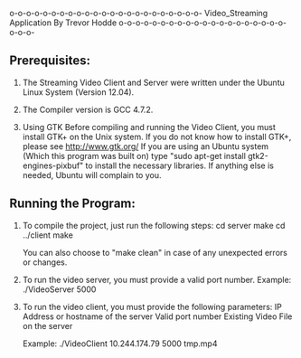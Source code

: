 o-o-o-o-o-o-o-o-o-o-o-o-o-o-o-o-o-o-o-o-o-o-o-
	Video_Streaming Application
		By Trevor Hodde
o-o-o-o-o-o-o-o-o-o-o-o-o-o-o-o-o-o-o-o-o-o-o-

Prerequisites:
--------------
1. The Streaming Video Client and Server were written under the Ubuntu Linux System (Version 12.04).

2. The Compiler version is GCC 4.7.2.

3. Using GTK
   Before compiling and running the Video Client, you must install GTK+ on the Unix system.
   If you do not know how to install GTK+, please see http://www.gtk.org/
   If you are using an Ubuntu system (Which this program was built on) type "sudo apt-get install gtk2-engines-pixbuf" to install the necessary libraries.
   If anything else is needed, Ubuntu will complain to you.

Running the Program:
--------------------
1. To compile the project, just run the following steps:
	cd server
	make
	cd ../client
	make 

	You can also choose to "make clean" in case of any unexpected errors or changes.

2. To run the video server, you must provide a valid port number.
	Example: ./VideoServer 5000

3. To run the video client, you must provide the following parameters:
	IP Address or hostname of the server
	Valid port number
	Existing Video File on the server

	Example: ./VideoClient 10.244.174.79 5000 tmp.mp4
